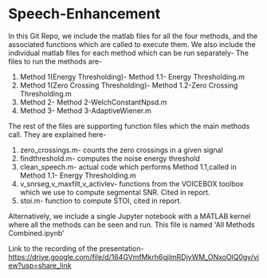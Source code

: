 # Speech-Enhancement

In this Git Repo, we include the matlab files for all the four methods, and the associated functions which are called to execute them. We also include the individual matlab files for each method which can be run separately-
The files to run the methods are-
1. Method 1(Energy Thresholding)- Method 1.1- Energy Thresholding.m
2. Method 1(Zero Crossing Thresholding)- Method 1.2-Zero Crossing Thresholding.m
3. Method 2- Method 2-WelchConstantNpsd.m
4. Method 3- Method 3-AdaptiveWiener.m

The rest of the files are supporting function files which the main methods call. They are explained here-
1. zero_crossings.m- counts the zero crossings in a given signal
2. findthreshold.m- computes the noise energy threshold
3. clean_speech.m- actual code which performs Method 1.1,called in Method 1.1- Energy Thresholding.m
4. v_snrseg,v_maxfilt,v_activlev- functions from the VOICEBOX toolbox which we use to compute segmental SNR. Cited in report.
5. stoi.m- function to compute STOI, cited in report.

Alternatively, we include a single Jupyter notebook with a MATLAB kernel where all the methods can be seen and run. This file is named 'All Methods Combined.ipynb'

Link to the recording of the presentation-
https://drive.google.com/file/d/164GVmfMkrh6gjlmRDjyWM_ONxoOlQ0gy/view?usp=share_link
